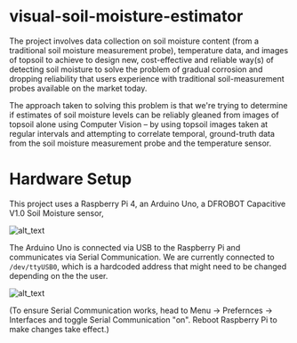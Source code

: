 # visual-soil-moisture-estimator

The project involves data collection on soil moisture content (from a traditional soil moisture measurement probe), temperature data, and images of topsoil to achieve to design new, cost-effective and reliable way(s) of detecting soil moisture to solve the problem of gradual corrosion and dropping reliability that users experience with traditional soil-measurement probes available on the market today.

The approach taken to solving this problem is that we're trying to determine if estimates of soil moisture levels can be reliably gleaned from images of topsoil alone using Computer Vision – by using topsoil images taken at regular intervals and attempting to correlate temporal, ground-truth data from the soil moisture measurement probe and the temperature sensor.

# Hardware Setup

This project uses a Raspberry Pi 4, an Arduino Uno, a DFROBOT Capacitive V1.0 Soil Moisture sensor,

![alt_text](https://dfimg.dfrobot.com/nobody/wiki/33a9b85e364788554501f1dd493ba846.png)

The Arduino Uno is connected via USB to the Raspberry Pi and communicates via Serial Communication. We are currently connected to `/dev/ttyUSB0`, which is a hardcoded address that might need to be changed depending on the the user.

![alt_text](https://roboticsbackend.com/wp-content/uploads/2019/11/raspberrypi_arduino_uno_serial_usb.png)

(To ensure Serial Communication works, head to Menu -> Prefernces -> Interfaces and toggle Serial Communication "on". Reboot Raspberry Pi to make changes take effect.)
